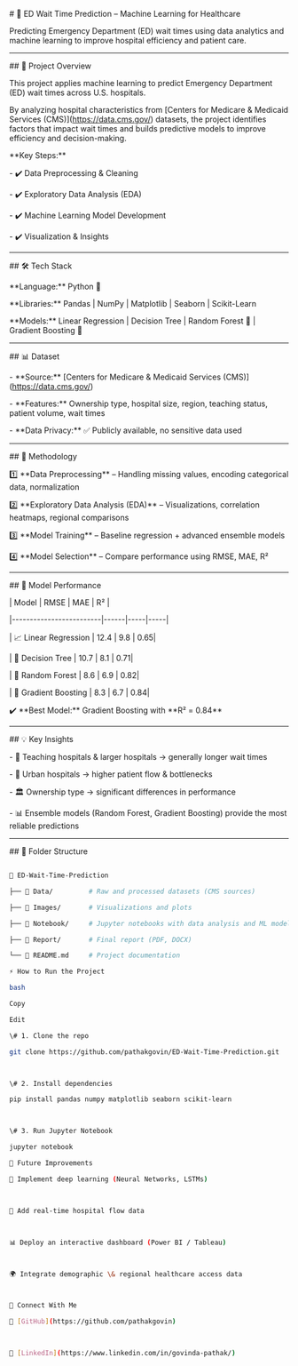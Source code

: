 \# 🏥 ED Wait Time Prediction – Machine Learning for Healthcare



Predicting Emergency Department (ED) wait times using data analytics and machine learning to improve hospital efficiency and patient care.



---



\## 📌 Project Overview



This project applies machine learning to predict Emergency Department (ED) wait times across U.S. hospitals.  

By analyzing hospital characteristics from \[Centers for Medicare \& Medicaid Services (CMS)](https://data.cms.gov/) datasets, the project identifies factors that impact wait times and builds predictive models to improve efficiency and decision-making.



\*\*Key Steps:\*\*

\- ✔️ Data Preprocessing \& Cleaning  

\- ✔️ Exploratory Data Analysis (EDA)  

\- ✔️ Machine Learning Model Development  

\- ✔️ Visualization \& Insights  



---



\## 🛠️ Tech Stack



\*\*Language:\*\* Python 🐍  



\*\*Libraries:\*\* Pandas | NumPy | Matplotlib | Seaborn | Scikit-Learn  



\*\*Models:\*\* Linear Regression | Decision Tree | Random Forest 🌲 | Gradient Boosting 🚀  



---



\## 📊 Dataset



\- \*\*Source:\*\* \[Centers for Medicare \& Medicaid Services (CMS)](https://data.cms.gov/)  

\- \*\*Features:\*\* Ownership type, hospital size, region, teaching status, patient volume, wait times  

\- \*\*Data Privacy:\*\* ✅ Publicly available, no sensitive data used  



---



\## 🔬 Methodology



1️⃣ \*\*Data Preprocessing\*\* – Handling missing values, encoding categorical data, normalization  

2️⃣ \*\*Exploratory Data Analysis (EDA)\*\* – Visualizations, correlation heatmaps, regional comparisons  

3️⃣ \*\*Model Training\*\* – Baseline regression + advanced ensemble models  

4️⃣ \*\*Model Selection\*\* – Compare performance using RMSE, MAE, R²  



---



\## 🤖 Model Performance



| Model                  | RMSE | MAE | R²  |

|-------------------------|------|-----|-----|

| 📈 Linear Regression    | 12.4 | 9.8 | 0.65|

| 🌳 Decision Tree        | 10.7 | 8.1 | 0.71|

| 🌲 Random Forest        | 8.6  | 6.9 | 0.82|

| 🚀 Gradient Boosting    | 8.3  | 6.7 | 0.84|



✔️ \*\*Best Model:\*\* Gradient Boosting with \*\*R² = 0.84\*\*  



---



\## 💡 Key Insights



\- 🏥 Teaching hospitals \& larger hospitals → generally longer wait times  

\- 🌆 Urban hospitals → higher patient flow \& bottlenecks  

\- 🏛 Ownership type → significant differences in performance  

\- 📊 Ensemble models (Random Forest, Gradient Boosting) provide the most reliable predictions  



---



\## 📂 Folder Structure



```bash

📂 ED-Wait-Time-Prediction

├── 📁 Data/         # Raw and processed datasets (CMS sources)  

├── 📁 Images/       # Visualizations and plots  

├── 📁 Notebook/     # Jupyter notebooks with data analysis and ML models  

├── 📁 Report/       # Final report (PDF, DOCX)  

└── 📄 README.md     # Project documentation  

⚡ How to Run the Project

bash

Copy

Edit

\# 1. Clone the repo  

git clone https://github.com/pathakgovin/ED-Wait-Time-Prediction.git  



\# 2. Install dependencies  

pip install pandas numpy matplotlib seaborn scikit-learn  



\# 3. Run Jupyter Notebook  

jupyter notebook  

🚀 Future Improvements

🧠 Implement deep learning (Neural Networks, LSTMs)



📡 Add real-time hospital flow data



📊 Deploy an interactive dashboard (Power BI / Tableau)



🌍 Integrate demographic \& regional healthcare access data



🤝 Connect With Me

🔗 [GitHub](https://github.com/pathakgovin) 



🔗 [LinkedIn](https://www.linkedin.com/in/govinda-pathak/)


